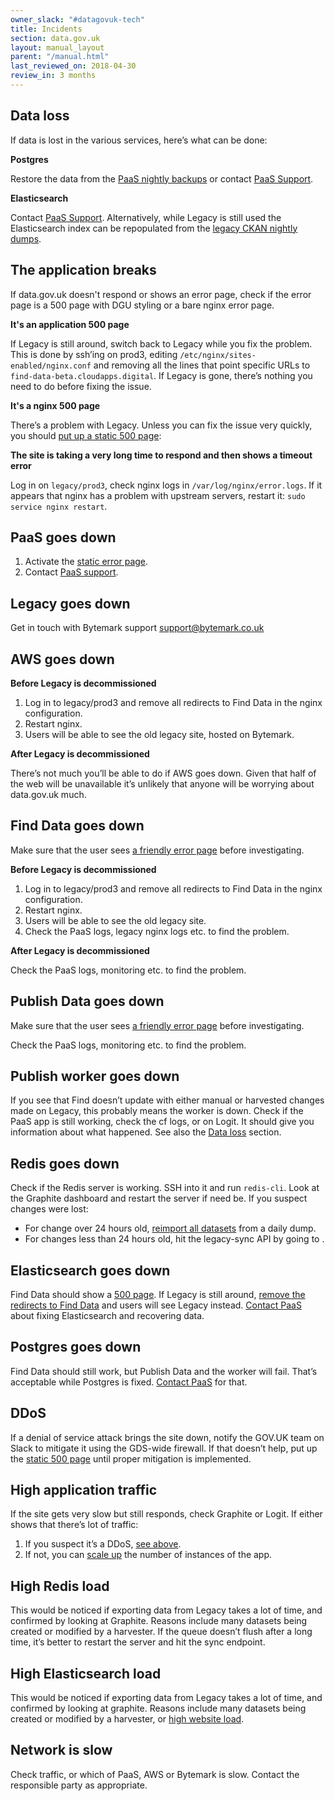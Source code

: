 ```yaml
---
owner_slack: "#datagovuk-tech"
title: Incidents
section: data.gov.uk
layout: manual_layout
parent: "/manual.html"
last_reviewed_on: 2018-04-30
review_in: 3 months
---
```


[static-page]: /manual/data-gov-uk-common-tasks.html#put-up-a-static-error-page
[paas-support]: https://www.cloud.service.gov.uk/support

## Data loss

If data is lost in the various services, here’s what can be done:

**Postgres**

Restore the data from the [PaaS nightly backups](https://docs.cloud.service.gov.uk/#restoring-a-postgresql-service-snapshot) or contact [PaaS Support](https://docs.cloud.service.gov.uk/#postgresql-service-backup).

**Elasticsearch**

Contact [PaaS Support][paas-support]. Alternatively, while Legacy is still used the Elasticsearch index can be repopulated from the [legacy CKAN nightly dumps](/manual/data-gov-uk-common-tasks.html#import-data-from-legacy).

## The application breaks

If data.gov.uk doesn't respond or shows an error page, check if the error page is a 500 page with DGU styling or a bare nginx error page.

**It's an application 500 page**

If Legacy is still around, switch back to Legacy while you fix the problem.  This is done by ssh’ing on prod3, editing `/etc/nginx/sites-enabled/nginx.conf` and removing all the lines that point specific URLs to `find-data-beta.cloudapps.digital`. If Legacy is gone, there’s nothing you need to do before fixing the issue.

**It's a nginx 500 page**

There’s a problem with Legacy. Unless you can fix the issue very quickly, you should [put up a static 500 page][static-page]:

**The site is taking a very long time to respond and then shows a timeout error**

Log in on `legacy/prod3`, check nginx logs in `/var/log/nginx/error.logs`. If it appears that nginx has a problem with upstream servers, restart it: `sudo service nginx restart`.

## PaaS goes down

1. Activate the [static error page][static-page].
2. Contact [PaaS support][paas-support].

## Legacy goes down

Get in touch with Bytemark support support@bytemark.co.uk

## AWS goes down

**Before Legacy is decommissioned**

1. Log in to legacy/prod3 and remove all redirects to Find Data in the nginx configuration.
2. Restart nginx.
3. Users will be able to see the old legacy site, hosted on Bytemark.

**After Legacy is decommissioned**

There’s not much you’ll be able to do if AWS goes down. Given that half of the web will be unavailable it’s unlikely that anyone will be worrying about data.gov.uk much.

## Find Data goes down

Make sure that the user sees [a friendly error page][static-page] before investigating.

**Before Legacy is decommissioned**

1. Log in to legacy/prod3 and remove all redirects to Find Data in the nginx configuration.
2. Restart nginx.
3. Users will be able to see the old legacy site.
4. Check the PaaS logs, legacy nginx logs etc. to find the problem.

**After Legacy is decommissioned**

Check the PaaS logs, monitoring etc. to find the problem.

## Publish Data goes down

Make sure that the user sees [a friendly error page][static-page] before investigating.

Check the PaaS logs, monitoring etc. to find the problem.

## Publish worker goes down

If you see that Find doesn’t update with either manual or harvested changes made on Legacy, this probably means the worker is down. Check if the PaaS app is still working, check the cf logs, or on Logit. It should give you information about what happened. See also the [Data loss](#data-loss) section.

## Redis goes down

Check if the Redis server is working. SSH into it and run `redis-cli`. Look at the Graphite dashboard and restart the server if need be. If you suspect changes were lost:

* For change over 24 hours old, [reimport all datasets](/manual/data-gov-uk-common-tasks.html#import-data-from-legacy) from a daily dump.
* For changes less than 24 hours old, hit the legacy-sync API by going to [](https://publish-data-beta.cloudapps.digital/api/sync-beta).

## Elasticsearch goes down

Find Data should show a [500 page][static-page]. If Legacy is still around, [remove the redirects to Find Data](#find-data-goes-down) and users will see Legacy instead. [Contact PaaS][paas-support] about fixing Elasticsearch and recovering data.

## Postgres goes down

Find Data should still work, but Publish Data and the worker will fail. That’s acceptable while Postgres is fixed. [Contact PaaS][paas-support] for that.

## DDoS

If a denial of service attack brings the site down, notify the GOV.UK team on Slack to mitigate it using the GDS-wide firewall. If that doesn’t help, put up the [static 500 page][static-page] until proper mitigation is implemented.

## High application traffic

If the site gets very slow but still responds, check Graphite or Logit. If either shows that there’s lot of traffic:

1. If you suspect it’s a DDoS, [see above](#ddos).
2. If not, you can [scale up](/manual/data-gov-uk-common-tasks.html#scale-the-application) the number of instances of the app.

## High Redis load

This would be noticed if exporting data from Legacy takes a lot of time, and confirmed by looking at Graphite. Reasons include many datasets being created or modified by a harvester. If the queue doesn’t flush after a long time, it’s better to restart the server and hit the sync endpoint.

## High Elasticsearch load

This would be noticed if exporting data from Legacy takes a lot of time, and confirmed by looking at graphite. Reasons include many datasets being created or modified by a harvester, or [high website load](#high-application-traffic).

## Network is slow

Check traffic, or which of PaaS, AWS or Bytemark is slow. Contact the responsible party as appropriate.
